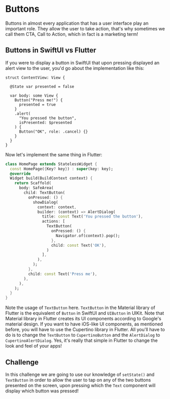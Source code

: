 # Buttons

Buttons in almost every application that has a user interface play an important role. They allow the user to take action, that's why sometimes we call them CTA, Call to Action, which in fact is a marketing term!

## Buttons in SwiftUI vs Flutter

If you were to display a button in SwiftUI that upon pressing displayed an alert view to the user, you'd go about the implementation like this:

```
struct ContentView: View {
  
  @State var presented = false
  
  var body: some View {
    Button("Press me!") {
      presented = true
    }
    .alert(
      "You pressed the button",
      isPresented: $presented
    ) {
      Button("OK", role: .cancel) {}
    }
  }
}
```

Now let's implement the same thing in Flutter:

```dart
class HomePage extends StatelessWidget {
  const HomePage({Key? key}) : super(key: key);
  @override
  Widget build(BuildContext context) {
    return Scaffold(
      body: SafeArea(
        child: TextButton(
          onPressed: () {
            showDialog(
              context: context,
              builder: (context) => AlertDialog(
                title: const Text('You pressed the button'),
                actions: [
                  TextButton(
                    onPressed: () {
                      Navigator.of(context).pop();
                    },
                    child: const Text('OK'),
                  )
                ],
              ),
            );
          },
          child: const Text('Press me'),
        ),
      ),
    );
  }
}
```

Note the usage of `TextButton` here. `TextButton` in the Material library of Flutter is the equivalent of `Button` in SwiftUI and `UIButton` in UIKit. Note that Material library in Flutter creates its UI components according to Google's material design. If you want to have iOS-like UI components, as mentioned before, you will have to use the Cupertino library in Flutter. All you'll have to do is to change the `TextButton` to `CupertinoButton` and the `AlertDialog` to `CupertinoAlertDialog`. Yes, it's really that simple in Flutter to change the look and feel of your apps!

## Challenge

In this challenge we are going to use our knowledge of `setState()` and `TextButton` in order to allow the user to tap on any of the two buttons presented on the screen, upon pressing which the `Text` component will display which button was pressed!